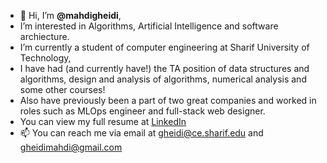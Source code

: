 - 👋 Hi, I’m **@mahdigheidi**,
- I’m interested in Algorithms, Artificial Intelligence and software archiecture.
- I’m currently a student of computer engineering at Sharif University of Technology,
- I have had (and currently have!) the TA position of data structures and algorithms, design and analysis of algorithms, numerical analysis and some other courses!
- Also have previously been a part of two great companies and worked in roles such as MLOps engineer and full-stack web designer. 
- You can view my full resume at [LinkedIn](https://www.linkedin.com/in/mahdi-gheidi/)
- 📫 You can reach me via email at gheidi@ce.sharif.edu and gheidimahdi@gmail.com

<!---
mahdigheidi/mahdigheidi is a ✨ special ✨ repository because its `README.md` (this file) appears on your GitHub profile.
You can click the Preview link to take a look at your changes.
--->
